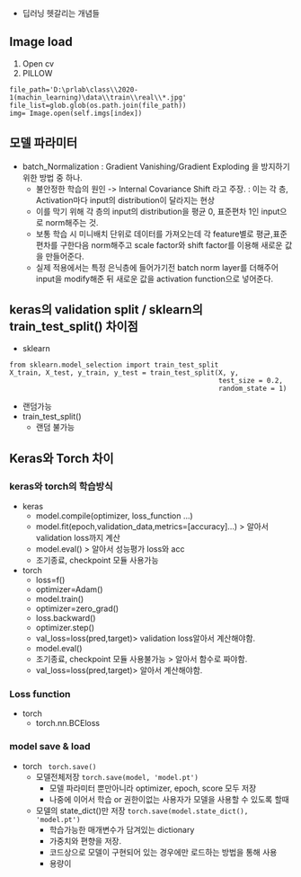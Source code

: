 - 딥러닝 헷갈리는 개념들
## Image load
1. Open cv
2. PILLOW
```
file_path='D:\prlab\class\\2020-1(machin_learning)\data\\train\\real\\*.jpg'
file_list=glob.glob(os.path.join(file_path))
img= Image.open(self.imgs[index])
```
## 모델 파라미터
- batch_Normalization : Gradient Vanishing/Gradient Exploding 을 방지하기 위한 방법 중 하나.
  - 불안정한 학습의 원인 -> Internal Covariance Shift 라고 주장. : 이는 각 층, Activation마다 input의 distribution이 달라지는 현상
  - 이를 막기 위해 각 층의 input의 distribution을 평균 0, 표준편차 1인 input으로 norm해주는 것.
  - 보통 학습 시 미니배치 단위로 데이터를 가져오는데 각 feature별로 평균,표준편차를 구한다음 norm해주고 scale factor와 shift factor를 이용해 새로운 값을 만들어준다.
  - 실제 적용에서는 특정 은닉층에 들어가기전 batch norm layer를 더해주어 input을 modify해준 뒤 새로운 값을 activation function으로 넣어준다.
  
## keras의 validation split / sklearn의 train_test_split() 차이점
- sklearn
```
from sklearn.model_selection import train_test_split
X_train, X_test, y_train, y_test = train_test_split(X, y,
                                                    test_size = 0.2,
                                                    random_state = 1)
```
  - 랜덤가능
- train_test_split()
  - 랜덤 불가능

## Keras와 Torch 차이
### keras와 torch의 학습방식
- keras
  - model.compile(optimizer, loss_function ...)
  - model.fit(epoch,validation_data,metrics=[accuracy]...) > 알아서 validation loss까지 계산
  - model.eval() > 알아서 성능평가 loss와 acc
  - 조기종료, checkpoint 모듈 사용가능
- torch
  - loss=f()
  - optimizer=Adam()
  - model.train()
  - optimizer=zero_grad()
  - loss.backward()
  - optimizer.step()
  - val_loss=loss(pred,target)> validation loss알아서 계산해야함.
  - model.eval()
  - 조기종료, checkpoint 모듈 사용불가능 > 알아서 함수로 짜야함. 
  - val_loss=loss(pred,target)> 알아서 계산해야함.

### Loss function
- torch
  - torch.nn.BCEloss

### model save & load
- torch ``` torch.save()```
  - 모델전체저장 ```torch.save(model, 'model.pt')```
    - 모델 파라미터 뿐만아니라 optimizer, epoch, score 모두 저장 
    - 나중에 이어서 학습 or 권한이없는 사용자가 모델을 사용할 수 있도록 할때
  - 모델의 state_dict()만 저장 ```torch.save(model.state_dict(), 'model.pt')```
    - 학습가능한 매개변수가 담겨있는 dictionary 
    - 가중치와 편향을 저장. 
    - 코드상으로 모델이 구현되어 있는 경우에만 로드하는 방법을 통해 사용
    - 용량이 
